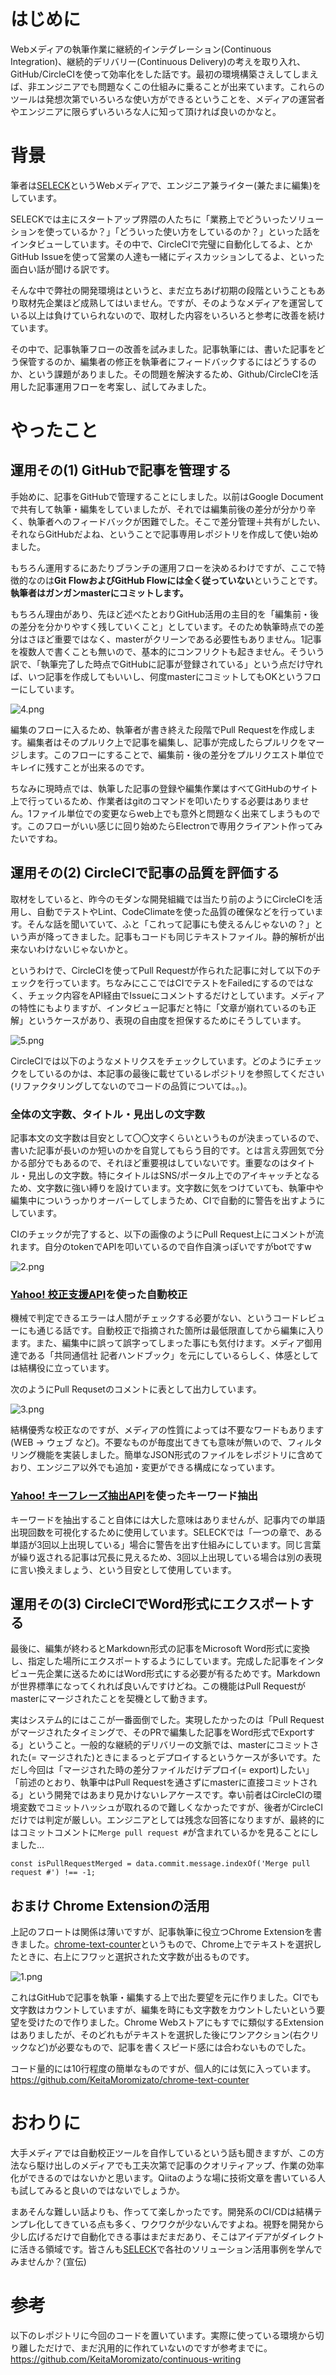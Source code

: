 # はじめに
Webメディアの執筆作業に継続的インテグレーション(Continuous Integration)、継続的デリバリー(Continuous Delivery)の考えを取り入れ、GitHub/CircleCIを使って効率化をした話です。最初の環境構築さえしてしまえば、非エンジニアでも問題なくこの仕組みに乗ることが出来ています。これらのツールは発想次第でいろいろな使い方ができるということを、メディアの運営者やエンジニアに限らずいろいろな人に知って頂ければ良いのかなと。

# 背景
筆者は[SELECK](https://seleck.cc/top)というWebメディアで、エンジニア兼ライター(兼たまに編集)をしています。

SELECKでは主にスタートアップ界隈の人たちに「業務上でどういったソリューションを使っているか？」「どういった使い方をしているのか？」といった話をインタビューしています。その中で、CircleCIで完璧に自動化してるよ、とかGitHub Issueを使って営業の人達も一緒にディスカッションしてるよ、といった面白い話が聞ける訳です。

そんな中で弊社の開発環境はというと、まだ立ちあげ初期の段階ということもあり取材先企業ほど成熟してはいません。ですが、そのようなメディアを運営している以上は負けていられないので、取材した内容をいろいろと参考に改善を続けています。

その中で、記事執筆フローの改善を試みました。記事執筆には、書いた記事をどう保管するのか、編集者の修正を執筆者にフィードバックするにはどうするのか、という課題がありました。その問題を解決するため、Github/CircleCIを活用した記事運用フローを考案し、試してみました。

# やったこと
## 運用その(1) GitHubで記事を管理する
手始めに、記事をGitHubで管理することにしました。以前はGoogle Documentで共有して執筆・編集をしていましたが、それでは編集前後の差分が分かり辛く、執筆者へのフィードバックが困難でした。そこで差分管理＋共有がしたい、それならGitHubだよね、ということで記事専用レポジトリを作成して使い始めました。

もちろん運用するにあたりブランチの運用フローを決めるわけですが、ここで特徴的なのは**Git FlowおよびGitHub Flowには全く従っていない**ということです。**執筆者はガンガンmasterにコミットします。**

もちろん理由があり、先ほど述べたとおりGitHub活用の主目的を「編集前・後の差分を分かりやすく残していくこと」としています。そのため執筆時点での差分はさほど重要ではなく、masterがクリーンである必要性もありません。1記事を複数人で書くことも無いので、基本的にコンフリクトも起きません。そういう訳で、「執筆完了した時点でGitHubに記事が登録されている」という点だけ守れば、いつ記事を作成してもいいし、何度masterにコミットしてもOKというフローにしています。

![4.png](https://qiita-image-store.s3.amazonaws.com/0/52054/d755792c-9667-38c5-8dfc-ea691f2bdcc1.png)

編集のフローに入るため、執筆者が書き終えた段階でPull Requestを作成します。編集者はそのプルリク上で記事を編集し、記事が完成したらプルリクをマージします。このフローにすることで、編集前・後の差分をプルリクエスト単位でキレイに残すことが出来るのです。

ちなみに現時点では、執筆した記事の登録や編集作業はすべてGitHubのサイト上で行っているため、作業者はgitのコマンドを叩いたりする必要はありません。1ファイル単位での変更ならweb上でも意外と問題なく出来てしまうものです。このフローがいい感じに回り始めたらElectronで専用クライアント作ってみたいですね。

## 運用その(2) CircleCIで記事の品質を評価する
取材をしていると、昨今のモダンな開発組織では当たり前のようにCircleCIを活用し、自動でテストやLint、CodeClimateを使った品質の確保などを行っています。そんな話を聞いていて、ふと「これって記事にも使えるんじゃないの？」という声が降ってきました。記事もコードも同じテキストファイル。静的解析が出来ないわけないじゃないかと。

というわけで、CircleCIを使ってPull Requestが作られた記事に対して以下のチェックを行っています。ちなみにここではCIでテストをFailedにするのではなく、チェック内容をAPI経由でIssueにコメントするだけとしています。メディアの特性にもよりますが、インタビュー記事だと特に「文章が崩れているのも正解」というケースがあり、表現の自由度を担保するためにそうしています。

![5.png](https://qiita-image-store.s3.amazonaws.com/0/52054/0ffc8331-bee3-6d5e-de71-23e276d4b6fc.png)

CircleCIでは以下のようなメトリクスをチェックしています。どのようにチェックをしているのかは、本記事の最後に載せているレポジトリを参照してください(リファクタリングしてないのでコードの品質については。。)。

### 全体の文字数、タイトル・見出しの文字数
記事本文の文字数は目安として〇〇文字くらいというものが決まっているので、書いた記事が長いのか短いのかを自覚してもらう目的です。とは言え雰囲気で分かる部分でもあるので、それほど重要視はしていないです。重要なのはタイトル・見出しの文字数。特にタイトルはSNS/ポータル上でのアイキャッチとなるため、文字数に強い縛りを設けています。文字数に気をつけていても、執筆中や編集中についうっかりオーバーしてしまうため、CIで自動的に警告を出すようにしています。

CIのチェックが完了すると、以下の画像のようにPull Request上にコメントが流れます。自分のtokenでAPIを叩いているので自作自演っぽいですがbotですw

![2.png](https://qiita-image-store.s3.amazonaws.com/0/52054/2e5491c8-97a3-17d5-3736-3cb94591cdda.png)

### [Yahoo! 校正支援API](http://developer.yahoo.co.jp/webapi/jlp/kousei/v1/kousei.html)を使った自動校正

機械で判定できるエラーは人間がチェックする必要がない、というコードレビューにも通じる話です。自動校正で指摘された箇所は最低限直してから編集に入ります。また、編集中に誤って誤字ってしまった事にも気付けます。メディア御用達である「共同通信社 記者ハンドブック」を元にしているらしく、体感としては結構役に立っています。

次のようにPull Requsetのコメントに表として出力しています。

![3.png](https://qiita-image-store.s3.amazonaws.com/0/52054/540f267b-5c00-8c2c-23e0-fb30fa759ef4.png)

結構優秀な校正なのですが、メディアの性質によっては不要なワードもあります(WEB -> ウェブ など)。不要なものが毎度出てきても意味が無いので、フィルタリング機能を実装しました。簡単なJSON形式のファイルをレポジトリに含めており、エンジニア以外でも追加・変更ができる構成になっています。

### [Yahoo! キーフレーズ抽出API](http://developer.yahoo.co.jp/webapi/jlp/keyphrase/v1/extract.html)を使ったキーワード抽出

キーワードを抽出すること自体には大した意味はありませんが、記事内での単語出現回数を可視化するために使用しています。SELECKでは「一つの章で、ある単語が3回以上出現している」場合に警告を出す仕組みにしています。同じ言葉が繰り返される記事は冗長に見えるため、3回以上出現している場合は別の表現に言い換えましょう、という目安として使用しています。

## 運用その(3) CircleCIでWord形式にエクスポートする
最後に、編集が終わるとMarkdown形式の記事をMicrosoft Word形式に変換し、指定した場所にエクスポートするようにしています。完成した記事をインタビュー先企業に送るためにはWord形式にする必要が有るためです。Markdownが世界標準になってくれれば良いんですけどね。この機能はPull Requestがmasterにマージされたことを契機として動きます。

実はシステム的にはここが一番面倒でした。実現したかったのは「Pull Requestがマージされたタイミングで、そのPRで編集した記事をWord形式でExportする」ということ。一般的な継続的デリバリーの文脈では、masterにコミットされた(= マージされた)ときにまるっとデプロイするというケースが多いです。ただし今回は「マージされた時の差分ファイルだけデプロイ(= export)したい」「前述のとおり、執筆中はPull Requestを通さずにmasterに直接コミットされる」という開発ではあまり見かけないレアケースです。幸い前者はCircleCIの環境変数でコミットハッシュが取れるので難しくなかったですが、後者がCircleCIだけでは判定が厳しい。エンジニアとしては残念な回答になりますが、最終的にはコミットコメントに`Merge pull request #`が含まれているかを見ることにしました...

```js:ちょっと残念なコード
const isPullRequestMerged = data.commit.message.indexOf('Merge pull request #') !== -1;
```

## おまけ Chrome Extensionの活用
上記のフロートは関係は薄いですが、記事執筆に役立つChrome Extensionを書きました。[chrome-text-counter](https://chrome.google.com/webstore/detail/chrome-text-counter/ligmilmbglhaeialdpcbcgalhabhlepa?hl=ja)というもので、Chrome上でテキストを選択したときに、右上にフワッと選択された文字数が出るものです。

![1.png](https://qiita-image-store.s3.amazonaws.com/0/52054/9e7705e7-09eb-4201-f0fa-11f55ca714cb.png)

これはGitHubで記事を執筆・編集する上で出た要望を元に作りました。CIでも文字数はカウントしていますが、編集を時にも文字数をカウントしたいという要望を受けたので作りました。Chrome Webストアにもすでに類似するExtensionはありましたが、そのどれもがテキストを選択した後にワンアクション(右クリックなど)が必要なもので、記事を書くスピード感には合わないものでした。

コード量的には10行程度の簡単なものですが、個人的には気に入っています。
https://github.com/KeitaMoromizato/chrome-text-counter

# おわりに
大手メディアでは自動校正ツールを自作しているという話も聞きますが、この方法なら駆け出しのメディアでも工夫次第で記事のクオリティアップ、作業の効率化ができるのではないかと思います。Qiitaのような場に技術文章を書いている人も試してみると良いのではないでしょうか。

まあそんな難しい話よりも、作ってて楽しかったです。開発系のCI/CDは結構テンプレ化してきている点も多く、ワクワクが少ないんですよね。視野を開発から少し広げるだけで自動化できる事はまだまだあり、そこはアイデアがダイレクトに活きる領域です。皆さんも[SELECK](https://seleck.cc/top)で各社のソリューション活用事例を学んでみませんか？(宣伝)

# 参考
以下のレポジトリに今回のコードを置いています。実際に使っている環境から切り離しただけで、まだ汎用的に作れていないのですが参考までに。
https://github.com/KeitaMoromizato/continuous-writing
